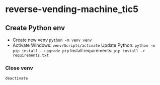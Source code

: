 # reverse-vending-machine_tic5

## Create Python env
- Create new venv
`python -m venv venv`
- Activate
Windows:
`venv/Scripts/activate`
Update Python:
`python -m pip install --upgrade pip`
Install requirements:
`pip install -r requirements.txt`

### Close venv
`deactivate`